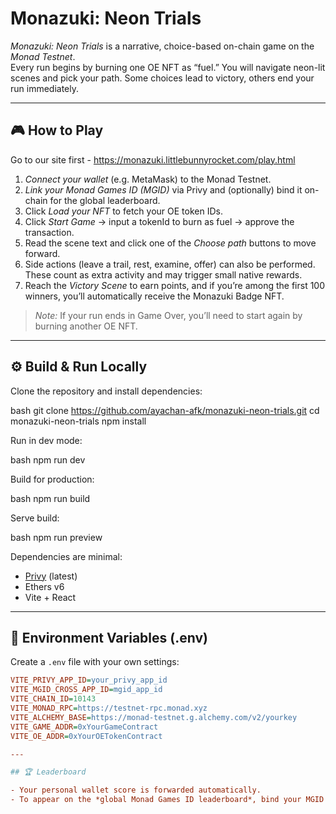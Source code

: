 # Monazuki: Neon Trials

*Monazuki: Neon Trials* is a narrative, choice-based on-chain game on the *Monad Testnet*.  
Every run begins by burning one OE NFT as “fuel.” You will navigate neon-lit scenes and pick your path. Some choices lead to victory, others end your run immediately.

---

## 🎮 How to Play
Go to our site first - https://monazuki.littlebunnyrocket.com/play.html
1. *Connect your wallet* (e.g. MetaMask) to the Monad Testnet.  
2. *Link your Monad Games ID (MGID)* via Privy and (optionally) bind it on-chain for the global leaderboard.  
3. Click *Load your NFT* to fetch your OE token IDs.  
4. Click *Start Game* → input a tokenId to burn as fuel → approve the transaction.  
5. Read the scene text and click one of the *Choose path* buttons to move forward.  
6. Side actions (leave a trail, rest, examine, offer) can also be performed. These count as extra activity and may trigger small native rewards.  
7. Reach the *Victory Scene* to earn points, and if you’re among the first 100 winners, you’ll automatically receive the Monazuki Badge NFT.

> *Note:* If your run ends in Game Over, you’ll need to start again by burning another OE NFT.

---

## ⚙️ Build & Run Locally

Clone the repository and install dependencies:

bash
git clone https://github.com/ayachan-afk/monazuki-neon-trials.git
cd monazuki-neon-trials
npm install


Run in dev mode:

bash
npm run dev


Build for production:

bash
npm run build


Serve build:

bash
npm run preview


Dependencies are minimal:
- [Privy](https://docs.privy.io/) (latest)  
- Ethers v6  
- Vite + React  

---

## 📂 Environment Variables (.env)

Create a `.env` file with your own settings:

```ini
VITE_PRIVY_APP_ID=your_privy_app_id
VITE_MGID_CROSS_APP_ID=mgid_app_id
VITE_CHAIN_ID=10143
VITE_MONAD_RPC=https://testnet-rpc.monad.xyz
VITE_ALCHEMY_BASE=https://monad-testnet.g.alchemy.com/v2/yourkey
VITE_GAME_ADDR=0xYourGameContract
VITE_OE_ADDR=0xYourOETokenContract

---

## 🏆 Leaderboard

- Your personal wallet score is forwarded automatically.  
- To appear on the *global Monad Games ID leaderboard*, bind your MGID on-chain. 

